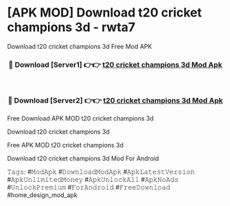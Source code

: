 # [APK MOD] Download  t20 cricket champions 3d - rwta7
Download t20 cricket champions 3d Free Mod APK

<div align="center">
<h3>🔴 Download [Server1] 👉👉 <a href="https://apk-comot.site?title=t20_cricket_champions_3d">t20 cricket champions 3d Mod Apk</a></h3><br>

<h3>🔴 Download [Server2] 👉👉 <a href="https://apk-comot.site?title=t20_cricket_champions_3d">t20 cricket champions 3d Mod Apk</a></h3>
</div>


Free Download APK MOD t20 cricket champions 3d

Download t20 cricket champions 3d 

Free APK MOD t20 cricket champions 3d 

Download t20 cricket champions 3d Mod For Android

𝚃𝚊𝚐𝚜: #𝙼𝚘𝚍𝙰𝚙𝚔 #𝙳𝚘𝚠𝚗𝚕𝚘𝚊𝚍𝙼𝚘𝚍𝙰𝚙𝚔 #𝙰𝚙𝚔𝙻𝚊𝚝𝚎𝚜𝚝𝚅𝚎𝚛𝚜𝚒𝚘𝚗 #𝙰𝚙𝚔𝚄𝚗𝚕𝚒𝚖𝚒𝚝𝚎𝚍𝙼𝚘𝚗𝚎𝚢 #𝙰𝚙𝚔𝚄𝚗𝚕𝚘𝚌𝚔𝙰𝚕𝚕 #𝙰𝚙𝚔𝙽𝚘𝙰𝚍𝚜 #𝚄𝚗𝚕𝚘𝚌𝚔𝙿𝚛𝚎𝚖𝚒𝚞𝚖 #𝙵𝚘𝚛𝙰𝚗𝚍𝚛𝚘𝚒𝚍 #𝙵𝚛𝚎𝚎𝙳𝚘𝚠𝚗𝚕𝚘𝚊𝚍 #home_design_mod_apk